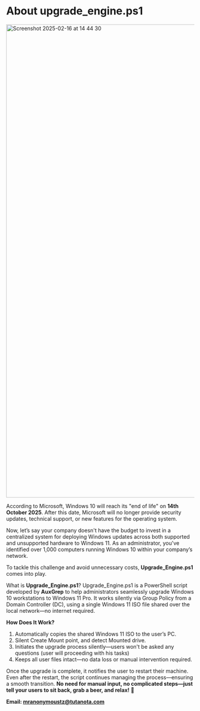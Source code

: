 # About upgrade_engine.ps1

<img width="1265" alt="Screenshot 2025-02-16 at 14 44 30" src="https://github.com/user-attachments/assets/ecf7fb46-08e0-4e4b-9658-bc6753804a70" />

According to Microsoft, Windows 10 will reach its "end of life" on **14th October 2025**. After this date, Microsoft will no longer provide security updates, technical support, or new features for the operating system.

Now, let’s say your company doesn't have the budget to invest in a centralized system for deploying Windows updates across both supported and unsupported hardware to Windows 11. As an administrator, you've identified over 1,000 computers running Windows 10 within your company’s network.

To tackle this challenge and avoid unnecessary costs, **Upgrade_Engine.ps1** comes into play.

What is **Upgrade_Engine.ps1**?
Upgrade_Engine.ps1 is a PowerShell script developed by **AuxGrep** to help administrators seamlessly upgrade Windows 10 workstations to Windows 11 Pro. It works silently via Group Policy from a Domain Controller (DC), using a single Windows 11 ISO file shared over the local network—no internet required.

**How Does It Work?**
1. Automatically copies the shared Windows 11 ISO to the user’s PC.
2. Silent Create Mount point, and detect Mounted drive.
3. Initiates the upgrade process silently—users won't be asked any questions (user will proceeding with his tasks)
4. Keeps all user files intact—no data loss or manual intervention required.

Once the upgrade is complete, it notifies the user to restart their machine.
Even after the restart, the script continues managing the process—ensuring a smooth transition.
**No need for manual input, no complicated steps—just tell your users to sit back, grab a beer, and relax!** 🍻


**Email: mranonymoustz@tutanota.com**


